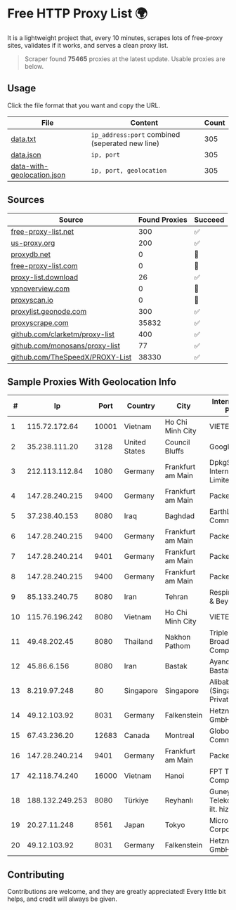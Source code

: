 
# Free HTTP Proxy List 🌍

It is a lightweight project that, every 10 minutes, scrapes lots of free-proxy sites, validates if it works, and serves a clean proxy list.


> Scraper found **75465** proxies at the latest update. Usable proxies are below.

## Usage

Click the file format that you want and copy the URL.


|File|Content|Count|
|----|-------|-----|
|[data.txt](https://raw.githubusercontent.com/themiralay/Proxy-List-World/master/data.txt)|`ip_address:port` combined (seperated new line)|305|
|[data.json](https://raw.githubusercontent.com/themiralay/Proxy-List-World/master/data.json)|`ip, port`|305|
|[data-with-geolocation.json](https://raw.githubusercontent.com/themiralay/Proxy-List-World/master/data-with-geolocation.json)|`ip, port, geolocation`|305|

## Sources

|Source|Found Proxies|Succeed|
|------|-------------|-------|
|[free-proxy-list.net](https://free-proxy-list.net)|300|✅|
|[us-proxy.org](https://www.us-proxy.org)|200|✅|
|[proxydb.net](http://proxydb.net)|0|🚫|
|[free-proxy-list.com](https://free-proxy-list.com/?page=&port=&type%5B%5D=http&type%5B%5D=https&up_time=0&search=Search)|0|🚫|
|[proxy-list.download](https://www.proxy-list.download/HTTP)|26|✅|
|[vpnoverview.com](https://vpnoverview.com/privacy/anonymous-browsing/free-proxy-servers)|0|🚫|
|[proxyscan.io](https://www.proxyscan.io)|0|🚫|
|[proxylist.geonode.com](https://proxylist.geonode.com/api/proxy-list?limit=300&page=1&sort_by=lastChecked&sort_type=desc&protocols=http,https)|300|✅|
|[proxyscrape.com](https://api.proxyscrape.com/v2/?request=displayproxies&protocol=http&timeout=10000&country=all&ssl=all&anonymity=all)|35832|✅|
|[github.com/clarketm/proxy-list](https://raw.githubusercontent.com/clarketm/proxy-list/master/proxy-list-raw.txt)|400|✅|
|[github.com/monosans/proxy-list](https://raw.githubusercontent.com/monosans/proxy-list/main/proxies/http.txt)|77|✅|
|[github.com/TheSpeedX/PROXY-List](https://raw.githubusercontent.com/TheSpeedX/PROXY-List/master/http.txt)|38330|✅|


## Sample Proxies With Geolocation Info

|#|Ip|Port|Country|City|Internet Service Provider|
|-|--|----|-------|----|-------------------------|
|1|115.72.172.64|10001|Vietnam|Ho Chi Minh City|VIETELmetro|
|2|35.238.111.20|3128|United States|Council Bluffs|Google LLC|
|3|212.113.112.84|1080|Germany|Frankfurt am Main|DpkgSoft International Limited|
|4|147.28.240.215|9400|Germany|Frankfurt am Main|Packet Host, Inc.|
|5|37.238.40.153|8080|Iraq|Baghdad|EarthLink Ltd. Communications&|
|6|147.28.240.215|9400|Germany|Frankfurt am Main|Packet Host, Inc.|
|7|147.28.240.214|9401|Germany|Frankfurt am Main|Packet Host, Inc.|
|8|147.28.240.215|9400|Germany|Frankfurt am Main|Packet Host, Inc.|
|9|85.133.240.75|8080|Iran|Tehran|Respina Networks & Beyond PJSC|
|10|115.76.196.242|8080|Vietnam|Ho Chi Minh City|VIETELGPRS|
|11|49.48.202.45|8080|Thailand|Nakhon Pathom|Triple T Broadband Public Company Limited|
|12|45.86.6.156|8080|Iran|Bastak|Ayandeh Gostar Bastak Co. P. J. S|
|13|8.219.97.248|80|Singapore|Singapore|Alibaba Cloud (Singapore) Private Limited|
|14|49.12.103.92|8031|Germany|Falkenstein|Hetzner Online GmbH|
|15|67.43.236.20|12683|Canada|Montreal|GloboTech Communications|
|16|147.28.240.214|9401|Germany|Frankfurt am Main|Packet Host, Inc.|
|17|42.118.74.240|16000|Vietnam|Hanoi|FPT Telecom Company|
|18|188.132.249.253|8080|Türkiye|Reyhanlı|Guneydogu Telekom int.bil. ve ilt. hiz. tic. ltd. sti.|
|19|20.27.11.248|8561|Japan|Tokyo|Microsoft Corporation|
|20|49.12.103.92|8031|Germany|Falkenstein|Hetzner Online GmbH|



## Contributing

Contributions are welcome, and they are greatly appreciated! Every
little bit helps, and credit will always be given.

